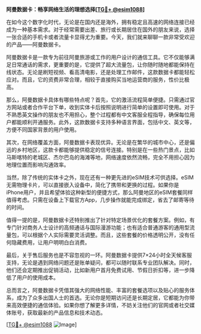 **阿曼数据卡：畅享网络生活的理想选择[[TG💪+ @esim1088](https://t.me/s/esim1088)]**

在如今这个数字化时代，无论是在国内还是海外，拥有稳定且高速的网络连接已经成为一种基本需求。对于经常需要出差、旅行或长期居住在国外的朋友来说，选择一张合适的手机卡或者流量卡显得尤为重要。今天，我们就来聊聊一款非常受欢迎的产品——阿曼数据卡。

阿曼数据卡是一款专为前往阿曼旅游或工作的用户设计的通信工具。它不仅能够满足日常通话的需求，更重要的是，它提供了超大流量包，让你随时随地都能保持在线状态。无论是刷短视频、看高清电影，还是处理工作邮件，这款数据卡都能轻松应对。而且，它的资费非常合理，相较于直接购买当地运营商的服务，性价比极高。

那么，阿曼数据卡具体有哪些特点呢？首先，它的激活流程简单便捷。只需通过官方网站或者合作平台下单，收到实体卡后按照说明进行简单的设置即可使用。对于不熟悉英文操作的朋友也不用担心，整个过程都有中文客服全程指导，确保每位用户都能顺利开通服务。此外，这款数据卡支持多种语言界面，包括中文、英文等，方便不同国家背景的用户使用。

其次，在网络覆盖方面，阿曼数据卡表现优异。无论是在繁华的城市中心，还是偏远的乡村地区，这款卡都能够提供稳定的信号连接。特别是在一些热门景点，比如马斯喀特的老城区、杰尔巴岛的海滩等地，网络速度依然流畅，完全不用担心因为地理位置而影响沟通效率。

当然，除了传统的实体卡之外，现在还有一种更先进的eSIM技术可供选择。eSIM无需物理卡片，可以直接嵌入设备中，简化了携带和更换的过程。如果你是iPhone用户，并且希望体验这种新型的便捷方式，那么阿曼地区的eSIM套餐同样值得考虑。只需在设备上下载官方App，几步操作就能完成绑定，省去了邮寄等待的时间。

值得一提的是，阿曼数据卡还特别推出了针对特定场景优化的套餐方案。例如，有专门针对商务人士设计的高频通话与国际漫游功能；也有适合普通游客的通用型流量包，可以根据个人实际需要灵活调整。而且，这些套餐的价格透明公开，没有任何隐藏费用，让用户明明白白消费。

最后，关于售后服务也是不容忽视的一环。阿曼数据卡提供7×24小时全天候客服支持，无论是遇到网络问题还是账单疑问，都可以随时联系专业团队解决。同时，他们还会定期推出促销活动，比如新用户首月免费试用、节假日折扣等，进一步降低了用户的使用成本。

总而言之，阿曼数据卡凭借其强大的网络性能、丰富的套餐选项以及贴心的服务体系，成为了众多出国人士的首选。无论你是短期访问还是长期定居，它都能为你带来高效便捷的通信体验。如果你想了解更多详情，不妨关注他们的官网或者社交媒体账号，获取最新的产品信息和技术动态。

[[TG💪+ @esim1088](https://t.me/s/esim1088) ![Image](https://i.postimg.cc/4NQfJmqS/Snipaste-2025-05-13-00-14-12.png)]